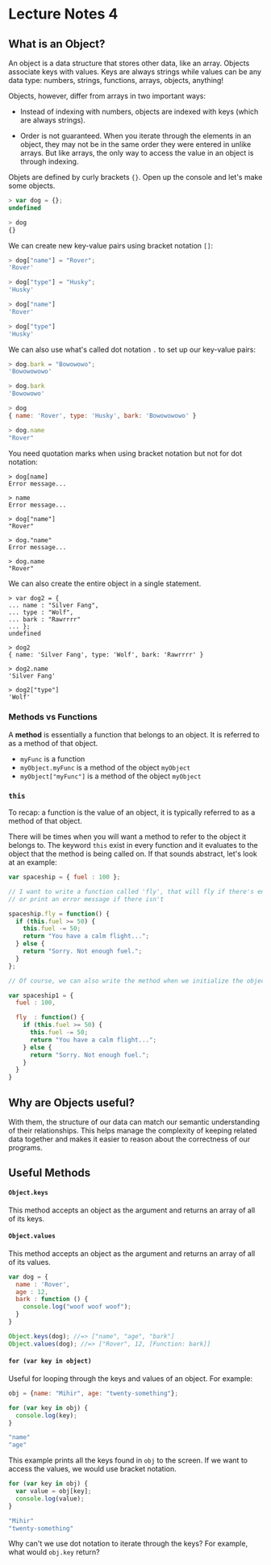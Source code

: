 # Lecture Notes 4

## What is an Object?

An object is a data structure that stores other data, like an array. Objects
associate keys with values. Keys are always strings while values can be any
data type: numbers, strings, functions, arrays, objects, anything!

Objects, however, differ from arrays in two important ways:

* Instead of indexing with numbers, objects are indexed with keys (which are always strings).

* Order is not guaranteed. When you iterate through the elements in an object,
they may not be in the same order they were entered in unlike arrays. But like arrays, the only
way to access the value in an object is through indexing.

Objets are defined by curly brackets `{}`. Open up the console and let's make
some objects.

```js
> var dog = {};
undefined

> dog
{}
```

We can create new key-value pairs using bracket notation `[]`:

```js
> dog["name"] = "Rover";
'Rover'

> dog["type"] = "Husky";
'Husky'

> dog["name"]
'Rover'

> dog["type"]
'Husky'
```

We can also use what's called dot notation `.` to set up our key-value pairs:

```js
> dog.bark = "Bowowowo";
'Bowowowowo'

> dog.bark
'Bowowowo'

> dog
{ name: 'Rover', type: 'Husky', bark: 'Bowowowowo' }

> dog.name
"Rover"
```

You need quotation marks when using bracket notation but not for dot notation:

```
> dog[name]
Error message...

> name
Error message...

> dog["name"]
"Rover"

> dog."name"
Error message...

> dog.name
"Rover"
```

We can also create the entire object in a single statement.

```
> var dog2 = {
... name : "Silver Fang",
... type : "Wolf",
... bark : "Rawrrrr"
... };
undefined

> dog2
{ name: 'Silver Fang', type: 'Wolf', bark: 'Rawrrrr' }

> dog2.name
'Silver Fang'

> dog2["type"]
'Wolf'
```

### Methods vs Functions

A **method** is essentially a function that belongs to an object. It is referred to
as a method of that object.

+ `myFunc` is a function
+ `myObject.myFunc` is a method of the object `myObject`
+ `myObject["myFunc"]` is a method of the object `myObject`

### `this`

To recap: a function is the value of an object, it is typically referred to as
a method of that object.

There will be times when you will want a method to refer to the object it belongs to. The keyword `this` exist in every function and it evaluates to the object that the method is being called on. If that sounds
abstract, let's look at an example:

```js
var spaceship = { fuel : 100 };

// I want to write a function called 'fly', that will fly if there's enough fuel
// or print an error message if there isn't

spaceship.fly = function() {
  if (this.fuel >= 50) {
    this.fuel -= 50;
    return "You have a calm flight...";
  } else {
    return "Sorry. Not enough fuel.";
  }
};

// Of course, we can also write the method when we initialize the object

var spaceship1 = {
  fuel : 100,

  fly  : function() {
    if (this.fuel >= 50) {
      this.fuel -= 50;
      return "You have a calm flight...";
    } else {
      return "Sorry. Not enough fuel.";
    }
  }
}
```

## Why are Objects useful?

With them, the structure of our data can match our semantic understanding of their relationships. This helps manage the complexity of keeping related data together and makes it easier to reason about the correctness of our programs.

## Useful Methods

#### **`Object.keys`**

This method accepts an object as the argument and returns an array of all of its keys.

#### **`Object.values`**

This method accepts an object as the argument and returns an array of all of its values.

```js
var dog = {
  name : 'Rover',
  age : 12,
  bark : function () {
    console.log("woof woof woof");
  }
}

Object.keys(dog); //=> ["name", "age", "bark"]
Object.values(dog); //=> ["Rover", 12, [Function: bark]]
```

#### **`for (var key in object)`**

Useful for looping through the keys and values of an object. For example:

```js
obj = {name: "Mihir", age: "twenty-something"};

for (var key in obj) {
  console.log(key);
}

"name"
"age"
```

This example prints all the keys found in `obj` to the screen. If we want to access the values, we would use bracket notation.

```js
for (var key in obj) {
  var value = obj[key];
  console.log(value);
}

"Mihir"
"twenty-something"
```

Why can't we use dot notation to iterate through the keys? For example, what would `obj.key` return?
